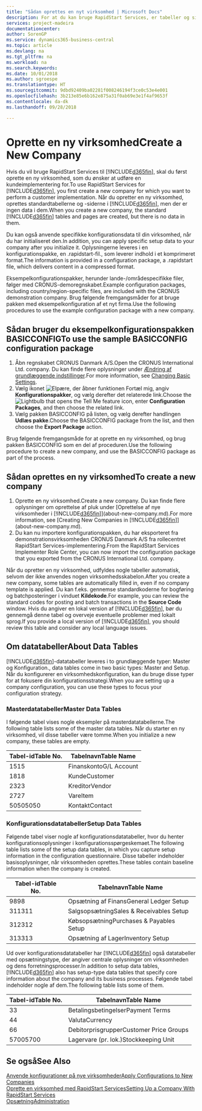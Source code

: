 ```yaml
---
title: "Sådan oprettes en nyt virksomhed | Microsoft Docs"
description: For at du kan bruge RapidStart Services, er tabeller og sider oprettet, men der er ingen data i dem.
services: project-madeira
documentationcenter: 
author: SorenGP
ms.service: dynamics365-business-central
ms.topic: article
ms.devlang: na
ms.tgt_pltfrm: na
ms.workload: na
ms.search.keywords: 
ms.date: 10/01/2018
ms.author: sgroespe
ms.translationtype: HT
ms.sourcegitcommit: 9dbd92409ba02281f008246194f3ce0c53e4e001
ms.openlocfilehash: 3b213e85e6b162e875a31f0ab69e3e1f4af9653f
ms.contentlocale: da-dk
ms.lasthandoff: 09/28/2018

---
```

# <a name="create-a-new-company"></a><span data-ttu-id="70ff9-103">Oprette en ny virksomhed</span><span class="sxs-lookup"><span data-stu-id="70ff9-103">Create a New Company</span></span>
<span data-ttu-id="70ff9-104">Hvis du vil bruge RapidStart Services til [!INCLUDE[d365fin](includes/d365fin_md.md)], skal du først oprette en ny virksomhed, som du ønsker at udføre en kundeimplementering for.</span><span class="sxs-lookup"><span data-stu-id="70ff9-104">To use RapidStart Services for [!INCLUDE[d365fin](includes/d365fin_md.md)], you first create a new company for which you want to perform a customer implementation.</span></span> <span data-ttu-id="70ff9-105">Når du opretter en ny virksomhed, oprettes standardtabellerne og -siderne i [!INCLUDE[d365fin](includes/d365fin_md.md)], men der er ingen data i dem.</span><span class="sxs-lookup"><span data-stu-id="70ff9-105">When you create a new company, the standard [!INCLUDE[d365fin](includes/d365fin_md.md)] tables and pages are created, but there is no data in them.</span></span>

<span data-ttu-id="70ff9-106">Du kan også anvende specifikke konfigurationsdata til din virksomhed, når du har initialiseret den.</span><span class="sxs-lookup"><span data-stu-id="70ff9-106">In addition, you can apply specific setup data to your company after you initialize it.</span></span> <span data-ttu-id="70ff9-107">Oplysningerne leveres i en konfigurationspakke, en .rapidstart-fil., som leverer indhold i et komprimeret format.</span><span class="sxs-lookup"><span data-stu-id="70ff9-107">The information is provided in a configuration package, a .rapidstart file, which delivers content in a compressed format.</span></span>  

<span data-ttu-id="70ff9-108">Eksempelkonfigurationspakker, herunder lande-/områdespecifikke filer, følger med CRONUS-demoregnskabet.</span><span class="sxs-lookup"><span data-stu-id="70ff9-108">Example configuration packages, including country/region-specific files, are included with the CRONUS demonstration company.</span></span> <span data-ttu-id="70ff9-109">Brug følgende fremgangsmåder for at bruge pakken med eksempelkonfiguration af et nyt firma.</span><span class="sxs-lookup"><span data-stu-id="70ff9-109">Use the following procedures to use the example configuration package with a new company.</span></span>  

## <a name="to-use-the-sample-basicconfig-configuration-package"></a><span data-ttu-id="70ff9-110">Sådan bruger du eksempelkonfigurationspakken BASICCONFIG</span><span class="sxs-lookup"><span data-stu-id="70ff9-110">To use the sample BASICCONFIG configuration package</span></span>  
1. <span data-ttu-id="70ff9-111">Åbn regnskabet CRONUS Danmark A/S.</span><span class="sxs-lookup"><span data-stu-id="70ff9-111">Open the CRONUS International Ltd. company.</span></span> <span data-ttu-id="70ff9-112">Du kan finde flere oplysninger under [Ændring af grundlæggende indstillinger](ui-change-basic-settings.md).</span><span class="sxs-lookup"><span data-stu-id="70ff9-112">For more information, see [Changing Basic Settings](ui-change-basic-settings.md).</span></span>
2. <span data-ttu-id="70ff9-113">Vælg ikonet ![Elpære, der åbner funktionen Fortæl mig](media/ui-search/search_small.png "Fortæl mig, hvad du vil foretage dig"), angiv **Konfigurationspakker**, og vælg derefter det relaterede link.</span><span class="sxs-lookup"><span data-stu-id="70ff9-113">Choose the ![Lightbulb that opens the Tell Me feature](media/ui-search/search_small.png "Tell me what you want to do") icon, enter **Configuration Packages**, and then choose the related link.</span></span>  
3. <span data-ttu-id="70ff9-114">Vælg pakken BASICCONFIG på listen, og vælg derefter handlingen **Udlæs pakke**.</span><span class="sxs-lookup"><span data-stu-id="70ff9-114">Choose the BASICCONFIG package from the list, and then choose the **Export Package** action.</span></span>  

<span data-ttu-id="70ff9-115">Brug følgende fremgangsmåde for at oprette en ny virksomhed, og brug pakken BASICCONFIG som en del af proceduren.</span><span class="sxs-lookup"><span data-stu-id="70ff9-115">Use the following procedure to create a new company, and use the BASICCONFIG package as part of the process.</span></span>  

## <a name="to-create-a-new-company"></a><span data-ttu-id="70ff9-116">Sådan oprettes en ny virksomhed</span><span class="sxs-lookup"><span data-stu-id="70ff9-116">To create a new company</span></span>  
1. <span data-ttu-id="70ff9-117">Oprette en ny virksomhed.</span><span class="sxs-lookup"><span data-stu-id="70ff9-117">Create a new company.</span></span> <span data-ttu-id="70ff9-118">Du kan finde flere oplysninger om oprettelse af pluk under [Oprettelse af nye virksomheder i [!INCLUDE[d365fin](includes/d365fin_md.md)]](about-new-company.md).</span><span class="sxs-lookup"><span data-stu-id="70ff9-118">For more information, see [Creating New Companies in [!INCLUDE[d365fin](includes/d365fin_md.md)]](about-new-company.md).</span></span>
2. <span data-ttu-id="70ff9-119">Du kan nu importere konfigurationspakken, du har eksporteret fra demonstrationsvirksomheden CRONUS Danmark A/S fra rollecentret RapidStart Services-implementering.</span><span class="sxs-lookup"><span data-stu-id="70ff9-119">From the RapidStart Services Implementer Role Center, you can now import the configuration package that you exported from the CRONUS International Ltd. company.</span></span>

<span data-ttu-id="70ff9-120">Når du opretter en ny virksomhed, udfyldes nogle tabeller automatisk, selvom der ikke anvendes nogen virksomhedsskabelon.</span><span class="sxs-lookup"><span data-stu-id="70ff9-120">After you create a new company, some tables are automatically filled in, even if no company template is applied.</span></span> <span data-ttu-id="70ff9-121">Du kan f.eks. gennemse standardkoderne for bogføring og batchposteringer i vinduet **Kildekode**.</span><span class="sxs-lookup"><span data-stu-id="70ff9-121">For example, you can review the standard codes for posting and batch transactions in the **Source Code** window.</span></span> <span data-ttu-id="70ff9-122">Hvis du angiver en lokal version af [!INCLUDE[d365fin](includes/d365fin_md.md)], bør du gennemgå denne tabel og overveje eventuelle problemer med lokalt sprog.</span><span class="sxs-lookup"><span data-stu-id="70ff9-122">If you provide a local version of [!INCLUDE[d365fin](includes/d365fin_md.md)], you should review this table and consider any local language issues.</span></span>

## <a name="about-data-tables"></a><span data-ttu-id="70ff9-123">Om datatabeller</span><span class="sxs-lookup"><span data-stu-id="70ff9-123">About Data Tables</span></span>
[!INCLUDE[d365fin](includes/d365fin_md.md)]<span data-ttu-id="70ff9-124">-datatabeller leveres i to grundlæggende typer: Master og Konfiguration.</span><span class="sxs-lookup"><span data-stu-id="70ff9-124">, data tables come in two basic types: Master and Setup.</span></span> <span data-ttu-id="70ff9-125">Når du konfigurerer en virksomhedskonfiguration, kan du bruge disse typer for at fokusere din konfigurationsstrategi.</span><span class="sxs-lookup"><span data-stu-id="70ff9-125">When you are setting up a company configuration, you can use these types to focus your configuration strategy.</span></span>  

### <a name="master-data-tables"></a><span data-ttu-id="70ff9-126">Masterdatatabeller</span><span class="sxs-lookup"><span data-stu-id="70ff9-126">Master Data Tables</span></span>  
<span data-ttu-id="70ff9-127">I følgende tabel vises nogle eksempler på masterdatatabellerne.</span><span class="sxs-lookup"><span data-stu-id="70ff9-127">The following table lists some of the master data tables.</span></span> <span data-ttu-id="70ff9-128">Når du starter en ny virksomhed, vil disse tabeller være tomme.</span><span class="sxs-lookup"><span data-stu-id="70ff9-128">When you initialize a new company, these tables are empty.</span></span>  

|<span data-ttu-id="70ff9-129">Tabel-id</span><span class="sxs-lookup"><span data-stu-id="70ff9-129">Table No.</span></span>|<span data-ttu-id="70ff9-130">Tabelnavn</span><span class="sxs-lookup"><span data-stu-id="70ff9-130">Table Name</span></span>|  
|-------------------|--------------------|  
|<span data-ttu-id="70ff9-131">15</span><span class="sxs-lookup"><span data-stu-id="70ff9-131">15</span></span>|<span data-ttu-id="70ff9-132">Finanskonto</span><span class="sxs-lookup"><span data-stu-id="70ff9-132">G/L Account</span></span>|  
|<span data-ttu-id="70ff9-133">18</span><span class="sxs-lookup"><span data-stu-id="70ff9-133">18</span></span>|<span data-ttu-id="70ff9-134">Kunde</span><span class="sxs-lookup"><span data-stu-id="70ff9-134">Customer</span></span>|  
|<span data-ttu-id="70ff9-135">23</span><span class="sxs-lookup"><span data-stu-id="70ff9-135">23</span></span>|<span data-ttu-id="70ff9-136">Kreditor</span><span class="sxs-lookup"><span data-stu-id="70ff9-136">Vendor</span></span>|  
|<span data-ttu-id="70ff9-137">27</span><span class="sxs-lookup"><span data-stu-id="70ff9-137">27</span></span>|<span data-ttu-id="70ff9-138">Vare</span><span class="sxs-lookup"><span data-stu-id="70ff9-138">Item</span></span>|  
|<span data-ttu-id="70ff9-139">5050</span><span class="sxs-lookup"><span data-stu-id="70ff9-139">5050</span></span>|<span data-ttu-id="70ff9-140">Kontakt</span><span class="sxs-lookup"><span data-stu-id="70ff9-140">Contact</span></span>|  

### <a name="setup-data-tables"></a><span data-ttu-id="70ff9-141">Konfigurationsdatatabeller</span><span class="sxs-lookup"><span data-stu-id="70ff9-141">Setup Data Tables</span></span>  
<span data-ttu-id="70ff9-142">Følgende tabel viser nogle af konfigurationsdatatabeller, hvor du henter konfigurationsoplysninger i konfigurationsspørgeskemaet.</span><span class="sxs-lookup"><span data-stu-id="70ff9-142">The following table lists some of the setup data tables, in which you capture setup information in the configuration questionnaire.</span></span> <span data-ttu-id="70ff9-143">Disse tabeller indeholder basisoplysninger, når virksomheden oprettes.</span><span class="sxs-lookup"><span data-stu-id="70ff9-143">These tables contain baseline information when the company is created.</span></span>  

|<span data-ttu-id="70ff9-144">Tabel-id</span><span class="sxs-lookup"><span data-stu-id="70ff9-144">Table No.</span></span>|<span data-ttu-id="70ff9-145">Tabelnavn</span><span class="sxs-lookup"><span data-stu-id="70ff9-145">Table Name</span></span>|  
|-------------------|--------------------|  
|<span data-ttu-id="70ff9-146">98</span><span class="sxs-lookup"><span data-stu-id="70ff9-146">98</span></span>|<span data-ttu-id="70ff9-147">Opsætning af Finans</span><span class="sxs-lookup"><span data-stu-id="70ff9-147">General Ledger Setup</span></span>|  
|<span data-ttu-id="70ff9-148">311</span><span class="sxs-lookup"><span data-stu-id="70ff9-148">311</span></span>|<span data-ttu-id="70ff9-149">Salgsopsætning</span><span class="sxs-lookup"><span data-stu-id="70ff9-149">Sales & Receivables Setup</span></span>|  
|<span data-ttu-id="70ff9-150">312</span><span class="sxs-lookup"><span data-stu-id="70ff9-150">312</span></span>|<span data-ttu-id="70ff9-151">Købsopsætning</span><span class="sxs-lookup"><span data-stu-id="70ff9-151">Purchases & Payables Setup</span></span>|  
|<span data-ttu-id="70ff9-152">313</span><span class="sxs-lookup"><span data-stu-id="70ff9-152">313</span></span>|<span data-ttu-id="70ff9-153">Opsætning af Lager</span><span class="sxs-lookup"><span data-stu-id="70ff9-153">Inventory Setup</span></span>|  

<span data-ttu-id="70ff9-154">Ud over konfigurationsdatatabeller har [!INCLUDE[d365fin](includes/d365fin_md.md)] også datatabeller med opsætningstype, der angiver centrale oplysninger om virksomheden og dens forretningsprocesser.</span><span class="sxs-lookup"><span data-stu-id="70ff9-154">In addition to setup data tables, [!INCLUDE[d365fin](includes/d365fin_md.md)] also has setup-type data tables that specify core information about the company and its business processes.</span></span> <span data-ttu-id="70ff9-155">Følgende tabel indeholder nogle af dem.</span><span class="sxs-lookup"><span data-stu-id="70ff9-155">The following table lists some of them.</span></span>  

|<span data-ttu-id="70ff9-156">Tabel-id</span><span class="sxs-lookup"><span data-stu-id="70ff9-156">Table No.</span></span>|<span data-ttu-id="70ff9-157">Tabelnavn</span><span class="sxs-lookup"><span data-stu-id="70ff9-157">Table Name</span></span>|  
|-------------------|--------------------|  
|<span data-ttu-id="70ff9-158">3</span><span class="sxs-lookup"><span data-stu-id="70ff9-158">3</span></span>|<span data-ttu-id="70ff9-159">Betalingsbetingelser</span><span class="sxs-lookup"><span data-stu-id="70ff9-159">Payment Terms</span></span>|  
|<span data-ttu-id="70ff9-160">4</span><span class="sxs-lookup"><span data-stu-id="70ff9-160">4</span></span>|<span data-ttu-id="70ff9-161">Valuta</span><span class="sxs-lookup"><span data-stu-id="70ff9-161">Currency</span></span>|  
|<span data-ttu-id="70ff9-162">6</span><span class="sxs-lookup"><span data-stu-id="70ff9-162">6</span></span>|<span data-ttu-id="70ff9-163">Debitorprisgrupper</span><span class="sxs-lookup"><span data-stu-id="70ff9-163">Customer Price Groups</span></span>|  
|<span data-ttu-id="70ff9-164">5700</span><span class="sxs-lookup"><span data-stu-id="70ff9-164">5700</span></span>|<span data-ttu-id="70ff9-165">Lagervare (pr. lok.)</span><span class="sxs-lookup"><span data-stu-id="70ff9-165">Stockkeeping Unit</span></span>|

  

## <a name="see-also"></a><span data-ttu-id="70ff9-166">Se også</span><span class="sxs-lookup"><span data-stu-id="70ff9-166">See Also</span></span>  
[<span data-ttu-id="70ff9-167">Anvende konfigurationer på nye virksomheder</span><span class="sxs-lookup"><span data-stu-id="70ff9-167">Apply Configurations to New Companies</span></span>](admin-apply-configuration-to-new-companies.md)  
[<span data-ttu-id="70ff9-168">Oprette en virksomhed med RapidStart Services</span><span class="sxs-lookup"><span data-stu-id="70ff9-168">Setting Up a Company With RapidStart Services</span></span>](admin-set-up-a-company-with-rapidstart.md)  
[<span data-ttu-id="70ff9-169">Opsætning</span><span class="sxs-lookup"><span data-stu-id="70ff9-169">Administration</span></span>](admin-setup-and-administration.md)

